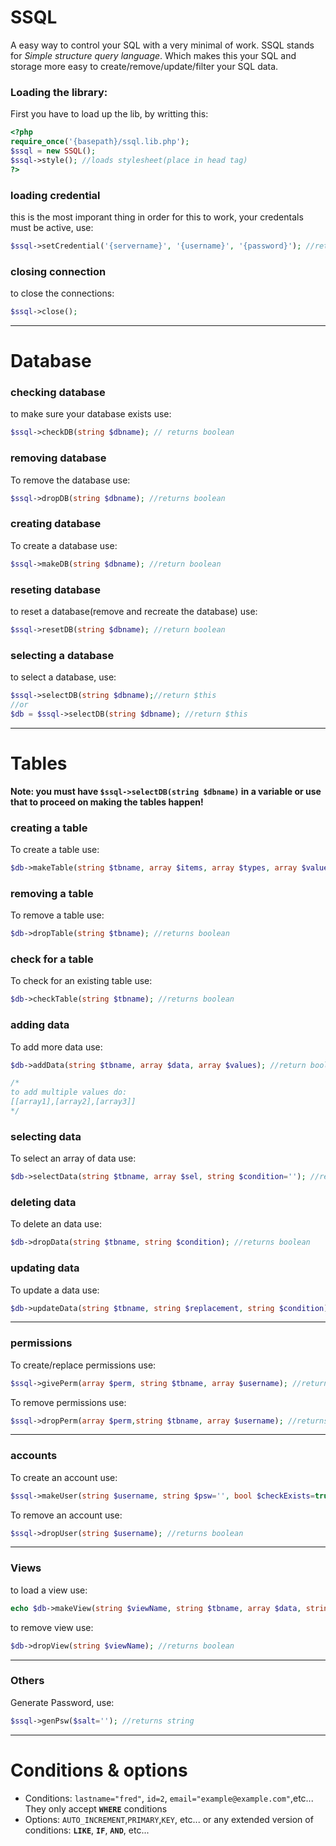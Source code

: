 # SSQL
A easy way to control your SQL with a very minimal of work. SSQL stands for _Simple structure query language_. Which makes this your SQL and storage more easy to create/remove/update/filter your SQL data.

### Loading the library:
First you have to load up the lib, by writting this:
```php
<?php 
require_once('{basepath}/ssql.lib.php');
$ssql = new SSQL();
$ssql->style(); //loads stylesheet(place in head tag)
?>
```

### loading credential
this is the most imporant thing in order for this to work, your credentals must be active, use:
```php
$ssql->setCredential('{servername}', '{username}', '{password}'); //return boolean
```

### closing connection
to close the connections:
```php
$ssql->close();
```

***

# Database

### checking database
to make sure your database exists use:
```php
$ssql->checkDB(string $dbname); // returns boolean
```

### removing database
To remove the database use:
```php
$ssql->dropDB(string $dbname); //returns boolean
```

### creating database
To create a database use:
```php
$ssql->makeDB(string $dbname); //return boolean
```

### reseting database
to reset a database(remove and recreate the database) use:
```php
$ssql->resetDB(string $dbname); //return boolean
```

### selecting a database
to select a database, use:
```php
$ssql->selectDB(string $dbname);//return $this
//or
$db = $ssql->selectDB(string $dbname); //return $this
```

***

# Tables
**Note: you must have `$ssql->selectDB(string $dbname)` in a variable or use that to proceed on making the tables happen!**

### creating a table
To create a table use:
```php
$db->makeTable(string $tbname, array $items, array $types, array $values, array $options); //returns bool
```

### removing a table
To remove a table use:
```php
$db->dropTable(string $tbname); //returns boolean
```

### check for a table
To check for an existing table use:
```php
$db->checkTable(string $tbname); //returns boolean
```

### adding data
To add more data use:
```php
$db->addData(string $tbname, array $data, array $values); //return boolean

/*
to add multiple values do:
[[array1],[array2],[array3]]
*/
```

### selecting data
To select an array of data use:
```php
$db->selectData(string $tbname, array $sel, string $condition=''); //returns array
```

### deleting data
To delete an data use:
```php
$db->dropData(string $tbname, string $condition); //returns boolean
```

### updating data
To update a data use:
```php
$db->updateData(string $tbname, string $replacement, string $condition); //returns boolean
```
***

### permissions
To create/replace permissions use:
```php
$ssql->givePerm(array $perm, string $tbname, array $username); //returns boolean
```

To remove permissions use:
```php
$ssql->dropPerm(array $perm,string $tbname, array $username); //returns boolean
```
***

### accounts
To create an account use:
```php
$ssql->makeUser(string $username, string $psw='', bool $checkExists=true ,array $options=[]); //returns boolean
```

To remove an account use:
```php
$ssql->dropUser(string $username); //returns boolean
```

***

### Views
to load a view use:
```php
echo $db->makeView(string $viewName, string $tbname, array $data, string $condition='', array $options=[]); //return string:table
```

to remove view use:
```php
$db->dropView(string $viewName); //returns boolean
```

***

### Others
Generate Password, use:
```php
$ssql->genPsw($salt=''); //returns string
```

***

# Conditions & options

- Conditions: `lastname="fred"`, `id=2`, `email="example@example.com"`,etc... They only accept **`WHERE`** conditions
- Options: `AUTO_INCREMENT`,`PRIMARY`,`KEY`, etc... or any extended version of conditions: **`LIKE`**, **`IF`**, **`AND`**, etc...
